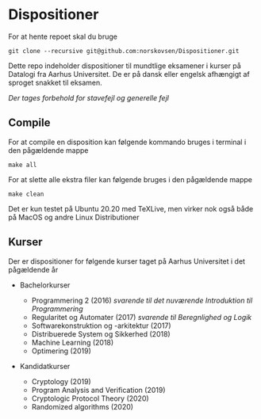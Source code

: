 # Dispositioner
For at hente repoet skal du bruge

```
git clone --recursive git@github.com:norskovsen/Dispositioner.git

```

Dette repo indeholder dispositioner til mundtlige eksamener i kurser på Datalogi fra Aarhus Universitet. De er på dansk eller engelsk afhængigt af sproget snakket til eksamen. 



*Der tages forbehold for stavefejl og generelle fejl*



## Compile

For at compile en disposition kan følgende kommando bruges i terminal i den pågældende mappe

```
make all
```



For at slette alle ekstra filer kan følgende bruges i den pågældende mappe

```
make clean
```



Det er kun testet på Ubuntu 20.20 med TeXLive, men virker nok også både på MacOS og andre Linux Distributioner



## Kurser

Der er dispositioner for følgende kurser taget på Aarhus Universitet i det pågældende år

- Bachelorkurser

  - Programmering 2 (2016) *svarende til det nuværende Introduktion til Programmering*
  - Regularitet og Automater (2017) *svarende til Beregnlighed og Logik*
  - Softwarekonstruktion og -arkitektur (2017)
  - Distribuerede System og Sikkerhed (2018)
  - Machine Learning (2018)
  - Optimering (2019)

  

- Kandidatkurser

  - Cryptology (2019)
  - Program Analysis and Verification (2019)
  - Cryptologic Protocol Theory (2020)
  - Randomized algorithms (2020)
